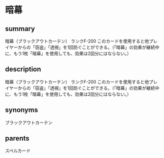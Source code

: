 # 暗幕

## summary
暗幕（ブラックアウトカーテン）
ランクF-200
このカードを使用すると他プレイヤーからの「窃盗」「透視」を1回防ぐことができる。（「暗幕」の効果が継続中に、もう1枚「暗幕」を使用しても、効果は2回分にはならない。）
## description
暗幕（ブラックアウトカーテン）
ランクF-200
このカードを使用すると他プレイヤーからの「窃盗」「透視」を1回防ぐことができる。（「暗幕」の効果が継続中に、もう1枚「暗幕」を使用しても、効果は2回分にはならない。）
## synonyms
ブラックアウトカーテン
## parents
スペルカード
